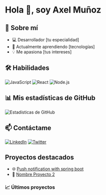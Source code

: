 # Hola 👋, soy Axel Muñoz

## 🚀 Sobre mí
- 💻 Desarrollador [tu especialidad]
- 🌱 Actualmente aprendiendo [tecnologías]
- 💡 Me apasiona [tus intereses]

## 🛠️ Habilidades
![JavaScript](https://img.shields.io/badge/JavaScript-F7DF1E?style=for-the-badge&logo=javascript&logoColor=black)
![React](https://img.shields.io/badge/React-20232A?style=for-the-badge&logo=react&logoColor=61DAFB)
![Node.js](https://img.shields.io/badge/Node.js-43853D?style=for-the-badge&logo=node.js&logoColor=white)

## 📊 Mis estadísticas de GitHub
![Estadísticas de GitHub](https://github-readme-stats.vercel.app/api?username=tuusuario&show_icons=true&theme=radical)

## 📫 Contáctame
[![LinkedIn](https://img.shields.io/badge/LinkedIn-0077B5?style=for-the-badge&logo=linkedin&logoColor=white)](https://www.linkedin.com/in/tuusuario)
[![Twitter](https://img.shields.io/badge/Twitter-1DA1F2?style=for-the-badge&logo=twitter&logoColor=white)](https://twitter.com/tuusuario)

## Proyectos destacados
- 🌐 [Push notification with spring boot](https://github.com/axelj123/ServiceNotification)
- 🤖 [Nombre Proyecto 2](link-al-proyecto)

### 📈 Últimos proyectos
<!-- Puedes usar GitHub Actions para actualizar automáticamente -->